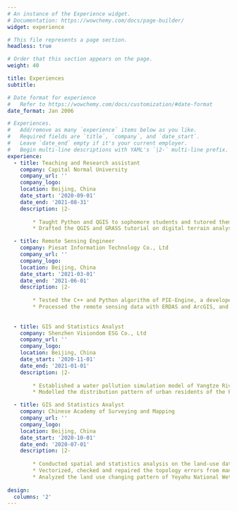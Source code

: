```yaml
---
# An instance of the Experience widget.
# Documentation: https://wowchemy.com/docs/page-builder/
widget: experience

# This file represents a page section.
headless: true

# Order that this section appears on the page.
weight: 40

title: Experiences
subtitle:

# Date format for experience
#   Refer to https://wowchemy.com/docs/customization/#date-format
date_format: Jan 2006

# Experiences.
#   Add/remove as many `experience` items below as you like.
#   Required fields are `title`, `company`, and `date_start`.
#   Leave `date_end` empty if it's your current employer.
#   Begin multi-line descriptions with YAML's `|2-` multi-line prefix.
experience:
  - title: Teaching and Research assistant
    company: Capital Normal University
    company_url: ''
    company_logo: 
    location: Beijing, China
    date_start: '2020-09-01'
    date_end: '2021-08-31'
    description: |2-
        
        * Taught Python and QGIS to sophomore students and tutored them to complete the assignments.
        * Drafted the QGIS and GRASS tutorial on digital terrain analysis.

  - title: Remote Sensing Engineer
    company: Piesat Information Technology Co., Ltd 
    company_url: ''
    company_logo: 
    location: Beijing, China
    date_start: '2021-03-01'
    date_end: '2021-06-01'
    description: |2-
        
        * Tested the C++ and Python algorithm of PIE-Engine, a developed software of PIESAT.
        * Processed the remote sensing data with ERDAS and ArcGIS, and completed writing the user’s manual.
    
   
  - title: GIS and Statistics Analyst 
    company: Shenzhen Visiondom ESG Co., Ltd                                          
    company_url: ''
    company_logo: 
    location: Beijing, China
    date_start: '2020-11-01'
    date_end: '2021-01-01'
    description: |2-
        
        * Established a water pollution simulation model of Yangtze River Delta region with ENVI and SPSS. 
        * Modelled the distribution pattern of urban residents of the Pearl Delta region with GIS and statistics methods. 

  - title: GIS and Statistics Analyst 
    company: Chinese Academy of Surveying and Mapping                                         
    company_url: ''
    company_logo: 
    location: Beijing, China
    date_start: '2020-10-01'
    date_end: '2020-07-01'
    description: |2-
        
        * Conducted spatial and statistics analysis on the land-use data of Hefei city during 2017-2019 in ArcGIS, and completed summarizing reports. 
        * Vectorized, checked and repaired the topology errors from mangrove polygons of four provinces in ArcGIS.
        * Analyzed the land use changing pattern of Yeyahu National Wetland Park within 8 years with remote sensing and landscape analysis softwares. 
       
design:
  columns: '2'
---
```

